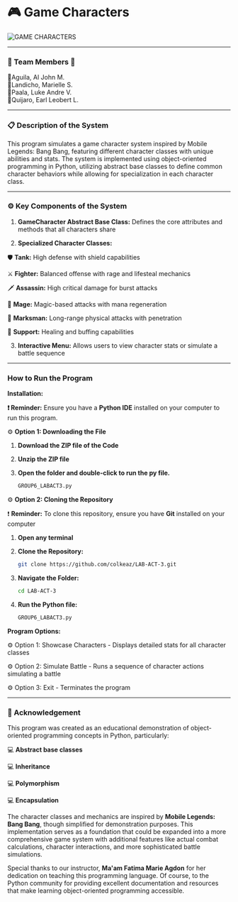 # **🎮 Game Characters**
![GAME CHARACTERS](https://github.com/user-attachments/assets/1574d908-e466-46a2-b3ca-ae967130979e)

---
### **💚 Team Members 💚**
🔹Aguila, Al John M.<br>
🔹Landicho, Marielle S.<br>
🔹Paala, Luke Andre V.<br>
🔹Quijaro, Earl Leobert L.

---
### **📋 Description of the System**

This program simulates a game character system inspired by Mobile Legends: Bang Bang, featuring different character classes with unique abilities and stats. The system is implemented using object-oriented programming in Python, utilizing abstract base classes to define common character behaviors while allowing for specialization in each character class.

---
### **⚙ Key Components of the System**

1. **GameCharacter Abstract Base Class:** Defines the core attributes and methods that all characters share

2. **Specialized Character Classes:**

🛡️ **Tank:** High defense with shield capabilities

⚔️ **Fighter:** Balanced offense with rage and lifesteal mechanics

🗡️ **Assassin:** High critical damage for burst attacks

🔮 **Mage:** Magic-based attacks with mana regeneration

🏹 **Marksman:** Long-range physical attacks with penetration

🧿 **Support:** Healing and buffing capabilities


3.  **Interactive Menu:** Allows users to view character stats or simulate a battle sequence

---
### **How to Run the Program**
**Installation:**<br>


**❗ Reminder:** Ensure you have a **Python IDE** installed on your computer to run this program.

⚙ **Option 1: Downloading the File**
 
1. **Download the ZIP file of the Code**
  
2. **Unzip the ZIP file**

3. **Open the folder and double-click to run the py file.**
   ```bash
   GROUP6_LABACT3.py
   ```
   
⚙ **Option 2: Cloning the Repository**

❗ **Reminder:** To clone this repository, ensure you have **Git** installed on your computer

1. **Open any terminal**

2. **Clone the Repository:**
   ```bash
   git clone https://github.com/colkeaz/LAB-ACT-3.git
   ```
3. **Navigate the Folder:**
   ``` bash
   cd LAB-ACT-3
   ```
   
4. **Run the Python file:**
   ```bash
   GROUP6_LABACT3.py
   ```
   
**Program Options:**

⚙ Option 1: Showcase Characters - Displays detailed stats for all character classes

⚙ Option 2: Simulate Battle - Runs a sequence of character actions simulating a battle

⚙ Option 3: Exit - Terminates the program

---
### **🔔 Acknowledgement**

This program was created as an educational demonstration of object-oriented programming concepts in Python, particularly:

💻 **Abstract base classes**

💻 **Inheritance**

💻 **Polymorphism**

💻 **Encapsulation**

The character classes and mechanics are inspired by **Mobile Legends: Bang Bang**, though simplified for demonstration purposes. This implementation serves as a foundation that could be expanded into a more comprehensive game system with additional features like actual combat calculations, character interactions, and more sophisticated battle simulations.

Special thanks to our instructor, **Ma'am Fatima Marie Agdon** for her dedication on teaching this programming language. Of course, to the Python community for providing excellent documentation and resources that make learning object-oriented programming accessible.


 
